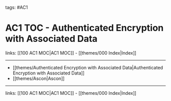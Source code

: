 tags: #AC1

# AC1 TOC - Authenticated Encryption with Associated Data

links:  [[100 AC1 MOC|AC1 MOC]] - [[themes/000 Index|Index]]

---

- [[themes/Authenticated Encryption with Associated Data|Authenticated Encryption with Associated Data]]
- [[themes/Ascon|Ascon]]

---
links:  [[100 AC1 MOC|AC1 MOC]] - [[themes/000 Index|Index]]